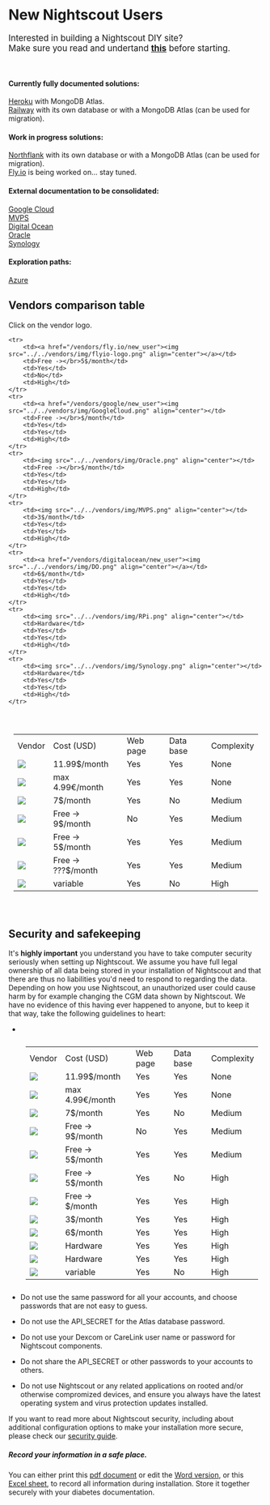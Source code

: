 # New Nightscout Users

<span style="font-size:larger;">Interested in building a Nightscout DIY site?  
Make sure you read and undertand **[this](/#how-much-does-it-cost)** before starting.</span>

</br>

#### Currently fully documented solutions:

[Heroku](../../vendors/heroku/new_user) with MongoDB Atlas.  
[Railway](../../vendors/railway.app/new_user) with its own database or with a MongoDB Atlas (can be used for migration).  

#### Work in progress solutions:

[Northflank](../../vendors/northflank/new_user) with its own database or with a MongoDB Atlas (can be used for migration).  
[Fly.io](../../vendors/fly.io/new_user/) is being worked on... stay tuned.

#### External documentation to be consolidated:

[Google Cloud](../../vendors/google/new_user)  
[MVPS](../../vendors/MVPS/new_user)  
[Digital Ocean](../../vendors/digitalocean/new_user)  
[Oracle](../../vendors/oracle/new_user)  
[Synology](../../vendors/synology/new_user)

#### Exploration paths:

[Azure](../../vendors/azure/new_azure)  

## Vendors comparison table

Click on the vendor logo.

<table style="padding:10px">
    <tr>
        <td>Vendor</td>
    	<td>Cost (USD)</td>
        <td>Web page</td>
        <td>Data base</td>
        <td>Complexity</td>
    </tr>
    <tr>
        <td><a href="/vendors/T1Pal/new_user/"><img src="../../vendors/img/T1Pal.png" align="center"></a></td>
    	<td>11.99$/month</td>
        <td>Yes</td>
        <td>Yes</td>
        <td>None</td>
    </tr>
    <tr>
        <td><a href="/vendors/10BE/"><img src="../../vendors/img/10BE.png" align="center"></a></td>
    	<td>max 4.99€/month</td>
        <td>Yes</td>
        <td>Yes</td>
        <td>None</td>
    </tr>
    <tr>
        <td><a href="/vendors/heroku/new_user/"><img src="../../vendors/img/Heroku.png" align="center"></a></td>
    	<td>7$/month</td>
        <td>Yes</td>
        <td>No</td>
        <td>Medium</td>
    </tr>
    <tr>
        <td><a href="/vendors/mongodb/atlas/#create-an-atlas-database"><img src="../../vendors/img/Atlas.png" align="center"></a></td>
    	<td>Free -></br>9$/month</td>
        <td>No</td>
        <td>Yes</td>
        <td>Medium</td>
    </tr>
    <tr>
        <td><a href="/vendors/railway.app/new_user"><img src="../../vendors/img/railway-app-logo.png" align="center"></a></td>
        <td>Free -></br>5$/month</td>
        <td>Yes</td>
        <td>Yes</td>
        <td>Medium</td>
    </tr>
    <tr>
        <td><a href="/vendors/northflank/new_user"><img src="../../vendors/img/northflank.png" align="center"></a></td>
        <td>Free -></br>???$/month</td>
        <td>Yes</td>
        <td>Yes</td>
        <td>Medium</td>
    </tr>

    <tr>
        <td><a href="/vendors/fly.io/new_user"><img src="../../vendors/img/flyio-logo.png" align="center"></a></td>
        <td>Free -></br>5$/month</td>
        <td>Yes</td>
        <td>No</td>
        <td>High</td>
    </tr>
    <tr>
        <td><a href="/vendors/google/new_user"><img src="../../vendors/img/GoogleCloud.png" align="center"></td>
        <td>Free -></br>$/month</td>
        <td>Yes</td>
        <td>Yes</td>
        <td>High</td>
    </tr>
    <tr>
        <td><img src="../../vendors/img/Oracle.png" align="center"></td>
        <td>Free -></br>$/month</td>
        <td>Yes</td>
        <td>Yes</td>
        <td>High</td>
    </tr>
    <tr>
        <td><img src="../../vendors/img/MVPS.png" align="center"></td>
    	<td>3$/month</td>
        <td>Yes</td>
        <td>Yes</td>
        <td>High</td>
    </tr>
    <tr>
        <td><a href="/vendors/digitalocean/new_user"><img src="../../vendors/img/DO.png" align="center"></a></td>
    	<td>6$/month</td>
        <td>Yes</td>
        <td>Yes</td>
        <td>High</td>
    </tr>
    <tr>
        <td><img src="../../vendors/img/RPi.png" align="center"></td>
    	<td>Hardware</td>
        <td>Yes</td>
        <td>Yes</td>
        <td>High</td>
    </tr>
    <tr>
        <td><img src="../../vendors/img/Synology.png" align="center"></td>
    	<td>Hardware</td>
        <td>Yes</td>
        <td>Yes</td>
        <td>High</td>
    </tr>
    <tr>
        <td><a href="/vendors/azure/new_azure/"><img src="../../vendors/img/Azure.png" align="center"></a>	     </td>
        <td>variable</td>
        <td>Yes</td>
        <td>No</td>
        <td>High</td>
     </tr>
</table>

</br>

## Security and safekeeping

It's **highly important** you understand you have to take computer security seriously when setting up Nightscout. We assume you have full legal ownership of all data being stored in your installation of Nightscout and that there are thus no liabilities you'd need to respond to regarding the data. Depending on how you use Nightscout, an unauthorized user could cause harm by for example changing the CGM data shown by Nightscout. We have no evidence of this having ever happened to anyone, but to keep it that way, take the following guidelines to heart:

- <table style="padding:10px">
      <tr>
          <td>Vendor</td>
      	<td>Cost (USD)</td>
          <td>Web page</td>
          <td>Data base</td>
          <td>Complexity</td>
      </tr>
      <tr>
          <td><a href="/vendors/T1Pal/new_user/"><img src="../../vendors/img/T1Pal.png" align="center"></a></td>
      	<td>11.99$/month</td>
          <td>Yes</td>
          <td>Yes</td>
          <td>None</td>
      </tr>
      <tr>
          <td><a href="/vendors/10BE/"><img src="../../vendors/img/10BE.png" align="center"></a></td>
      	<td>max 4.99€/month</td>
          <td>Yes</td>
          <td>Yes</td>
          <td>None</td>
      </tr>
      <tr>
          <td><a href="/vendors/heroku/new_user/"><img src="../../vendors/img/Heroku.png" align="center"></a></td>
      	<td>7$/month</td>
          <td>Yes</td>
          <td>No</td>
          <td>Medium</td>
      </tr>
      <tr>
          <td><a href="/vendors/mongodb/atlas/#create-an-atlas-database"><img src="../../vendors/img/Atlas.png" align="center"></a></td>
      	<td>Free -></br>9$/month</td>
          <td>No</td>
          <td>Yes</td>
          <td>Medium</td>
      </tr>
      <tr>
          <td><a href="/vendors/railway.app/new_user"><img src="../../vendors/img/railway-app-logo.png" align="center"></a></td>
          <td>Free -></br>5$/month</td>
          <td>Yes</td>
          <td>Yes</td>
          <td>Medium</td>
      </tr>
      <tr>
          <td><a href="/vendors/fly.io/new_user"><img src="../../vendors/img/flyio-logo.png" align="center"></a></td>
          <td>Free -></br>5$/month</td>
          <td>Yes</td>
          <td>No</td>
          <td>High</td>
      </tr>
      <tr>
          <td><img src="../../vendors/img/Oracle.png" align="center"></td>
          <td>Free -></br>$/month</td>
          <td>Yes</td>
          <td>Yes</td>
          <td>High</td>
      </tr>
      <tr>
          <td><img src="../../vendors/img/MVPS.png" align="center"></td>
      	<td>3$/month</td>
          <td>Yes</td>
          <td>Yes</td>
          <td>High</td>
      </tr>
      <tr>
          <td><a href="/vendors/digitalocean/new_user"><img src="../../vendors/img/DO.png" align="center"></a></td>
      	<td>6$/month</td>
          <td>Yes</td>
          <td>Yes</td>
          <td>High</td>
      </tr>
      <tr>
          <td><img src="../../vendors/img/RPi.png" align="center"></td>
      	<td>Hardware</td>
          <td>Yes</td>
          <td>Yes</td>
          <td>High</td>
      </tr>
      <tr>
          <td><img src="../../vendors/img/Synology.png" align="center"></td>
      	<td>Hardware</td>
          <td>Yes</td>
          <td>Yes</td>
          <td>High</td>
      </tr>
      <tr>
          <td><a href="/vendors/azure/new_azure/"><img src="../../vendors/img/Azure.png" align="center"></a>	     </td>
          <td>variable</td>
          <td>Yes</td>
          <td>No</td>
          <td>High</td>
       </tr>
  </table>

- Do not use the same password for all your accounts, and choose passwords that are not easy to guess.
- Do not use the API_SECRET for the Atlas database password.
- Do not use your Dexcom or CareLink user name or password for Nightscout components.
- Do not share the API_SECRET or other passwords to your accounts to others.
- Do not use Nightscout or any related applications on rooted and/or otherwise compromized devices, and ensure you always have the latest operating system and virus protection updates installed.

If you want to read more about Nightscout security, including about additional configuration options to make your installation more secure, please check our [security guide](../security/).

##### Record your information in a safe place.

You can either print this [pdf document](./NightscoutDataRecord.pdf) or edit the [Word version](./NightscoutDataRecord.docx), or this [Excel sheet](./NightscoutDataRecord.xlsx), to record all information during installation. Store it together securely with your diabetes documentation.

